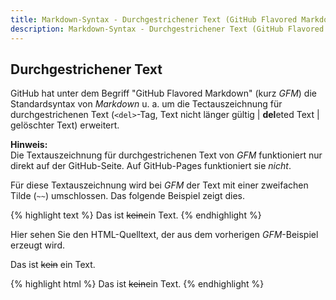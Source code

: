 ```yaml
---
title: Markdown-Syntax - Durchgestrichener Text (GitHub Flavored Markdown)
description: Markdown-Syntax - Durchgestrichener Text (GitHub Flavored Markdown)
---
```


## Durchgestrichener Text

GitHub hat unter dem Begriff "GitHub Flavored Markdown" (kurz *GFM*) die Standardsyntax von *Markdown* u. a. um die Tectauszeichnung für durchgestrichenen Text (`<del>`-Tag, Text nicht länger gültig | **del**eted Text | gelöschter Text) erweitert. 

**Hinweis:**  
Die Textauszeichnung für durchgestrichenen Text von *GFM* funktioniert nur direkt auf der GitHub-Seite. Auf GitHub-Pages funktioniert sie *nicht*.

Für diese Textauszeichnung wird bei *GFM* der Text mit einer zweifachen Tilde (`~~`) umschlossen. Das folgende Beispiel zeigt dies.

{% highlight text %}
Das ist ~~kein~~ein Text.
{% endhighlight %}

Hier sehen Sie den HTML-Quelltext, der aus dem vorherigen *GFM*-Beispiel erzeugt wird.

Das ist ~~kein~~ ein Text.

{% highlight html %}
Das ist ~~kein~~ein Text.
{% endhighlight %}
